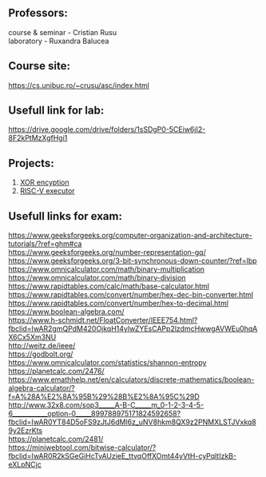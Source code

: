 ## Professors: 
course & seminar - Cristian Rusu \
laboratory - Ruxandra Balucea

## Course site:                                    
https://cs.unibuc.ro/~crusu/asc/index.html

## Usefull link for lab:
https://drive.google.com/drive/folders/1sSDgP0-5CEiw6jI2-8F2kPtMzXgfHgi1

## Projects:
1. [XOR encyption](https://github.com/anamariapanait10/Proiect_ASC)
2. [RISC-V executor](https://github.com/anamariapanait10/Proiect_ASC_2)

## Usefull links for exam:
https://www.geeksforgeeks.org/computer-organization-and-architecture-tutorials/?ref=ghm#ca \
https://www.geeksforgeeks.org/number-representation-gq/ \
https://www.geeksforgeeks.org/3-bit-synchronous-down-counter/?ref=lbp \
https://www.omnicalculator.com/math/binary-multiplication \
https://www.omnicalculator.com/math/binary-division \
https://www.rapidtables.com/calc/math/base-calculator.html \
https://www.rapidtables.com/convert/number/hex-dec-bin-converter.html \
https://www.rapidtables.com/convert/number/hex-to-decimal.html \
https://www.boolean-algebra.com/ \
https://www.h-schmidt.net/FloatConverter/IEEE754.html?fbclid=IwAR2gmQPdM420OjkqH14ylwZYEsCAPp2lzdmcHwwgAVWEu0hqAX6Cx5Xm3NU \
http://weitz.de/ieee/ \
https://godbolt.org/ \
https://www.omnicalculator.com/statistics/shannon-entropy \
https://planetcalc.com/2476/ \
https://www.emathhelp.net/en/calculators/discrete-mathematics/boolean-algebra-calculator/?f=A%28A%E2%8A%95B%29%28B%E2%8A%95C%29D \
http://www.32x8.com/sop3_____A-B-C_____m_0-1-2-3-4-5-6___________option-0_____899788975171824592658?fbclid=IwAR0YT84D5oFS9zJtJ6dMl6z_uNV8hkm8QX9z2PNMXLSTJVxkq89y2EzrKts \
https://planetcalc.com/2481/ \
https://miniwebtool.com/bitwise-calculator/?fbclid=IwAR0R2kSGeGiHcTvAUzieE_ttvqOffXOmt44yVtH-cyPqltIzkB-eXLpNCjc 